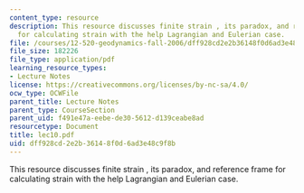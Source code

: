 ```yaml
---
content_type: resource
description: This resource discusses finite strain , its paradox, and reference frame
  for calculating strain with the help Lagrangian and Eulerian case.
file: /courses/12-520-geodynamics-fall-2006/dff928cd2e2b36148f0d6ad3e48c9f8b_lec10.pdf
file_size: 182226
file_type: application/pdf
learning_resource_types:
- Lecture Notes
license: https://creativecommons.org/licenses/by-nc-sa/4.0/
ocw_type: OCWFile
parent_title: Lecture Notes
parent_type: CourseSection
parent_uid: f491e47a-eebe-de30-5612-d139ceabe8ad
resourcetype: Document
title: lec10.pdf
uid: dff928cd-2e2b-3614-8f0d-6ad3e48c9f8b
---
```

This resource discusses finite strain , its paradox, and reference frame for calculating strain with the help Lagrangian and Eulerian case.